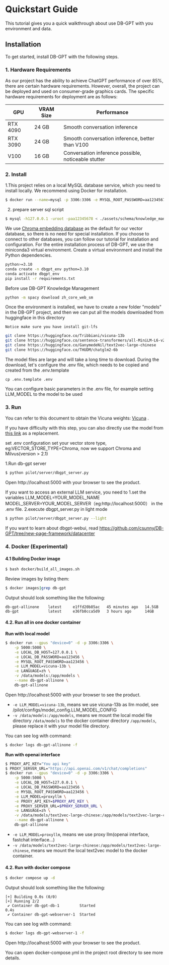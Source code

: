 # Quickstart Guide

This tutorial gives you a quick walkthrough about use DB-GPT with you environment and data.

## Installation

To get started, install DB-GPT with the following steps.

### 1. Hardware Requirements 
As our project has the ability to achieve ChatGPT performance of over 85%, there are certain hardware requirements. However, overall, the project can be deployed and used on consumer-grade graphics cards. The specific hardware requirements for deployment are as follows:

| GPU  | VRAM Size | Performance                                 |
| --------- | --------- | ------------------------------------------- |
| RTX 4090  | 24 GB     | Smooth conversation inference        |
| RTX 3090  | 24 GB     | Smooth conversation inference, better than V100 |
| V100      | 16 GB     | Conversation inference possible, noticeable stutter |

### 2. Install

1.This project relies on a local MySQL database service, which you need to install locally. We recommend using Docker for installation.
```bash
$ docker run --name=mysql -p 3306:3306 -e MYSQL_ROOT_PASSWORD=aa12345678 -dit mysql:latest
```
2. prepare server sql script
```bash
$ mysql -h127.0.0.1 -uroot -paa12345678 < ./assets/schema/knowledge_management.sql
```

We use [Chroma embedding database](https://github.com/chroma-core/chroma) as the default for our vector database, so there is no need for special installation. If you choose to connect to other databases, you can follow our tutorial for installation and configuration. 
For the entire installation process of DB-GPT, we use the miniconda3 virtual environment. Create a virtual environment and install the Python dependencies.

```bash
python>=3.10
conda create -n dbgpt_env python=3.10
conda activate dbgpt_env
pip install -r requirements.txt
```
Before use DB-GPT Knowledge Management
```bash
python -m spacy download zh_core_web_sm

```

Once the environment is installed, we have to create a new folder "models" in the DB-GPT project, and then we can put all the models downloaded from huggingface in this directory

```{tip}
Notice make sure you have install git-lfs
```

```bash
git clone https://huggingface.co/Tribbiani/vicuna-13b 
git clone https://huggingface.co/sentence-transformers/all-MiniLM-L6-v2
git clone https://huggingface.co/GanymedeNil/text2vec-large-chinese
git clone https://huggingface.co/THUDM/chatglm2-6b
```

The model files are large and will take a long time to download. During the download, let's configure the .env file, which needs to be copied and created from the .env.template

```{tip}
cp .env.template .env
```

You can configure basic parameters in the .env file, for example setting LLM_MODEL to the model to be used

### 3. Run
You can refer to this document to obtain the Vicuna weights: [Vicuna](https://github.com/lm-sys/FastChat/blob/main/README.md#model-weights) .

If you have difficulty with this step, you can also directly use the model from [this link](https://huggingface.co/Tribbiani/vicuna-7b) as a replacement.

set .env configuration set your vector store type, eg:VECTOR_STORE_TYPE=Chroma, now we support Chroma and Milvus(version > 2.1)


1.Run db-gpt server 

```bash
$ python pilot/server/dbgpt_server.py
```
Open http://localhost:5000 with your browser to see the product.

If you want to access an external LLM service, you need to 1.set the variables LLM_MODEL=YOUR_MODEL_NAME MODEL_SERVER=YOUR_MODEL_SERVER（eg:http://localhost:5000） in the .env file.
2.execute dbgpt_server.py in light mode

```bash
$ python pilot/server/dbgpt_server.py --light
```

If you want to learn about dbgpt-webui, read https://github.com/csunny/DB-GPT/tree/new-page-framework/datacenter

### 4. Docker (Experimental)

#### 4.1 Building Docker image

```bash
$ bash docker/build_all_images.sh
```

Review images by listing them:

```bash
$ docker images|grep db-gpt
```

Output should look something like the following:

```
db-gpt-allinone    latest     e1ffd20b85ac   45 minutes ago   14.5GB
db-gpt             latest     e36fb0cca5d9   3 hours ago      14GB
```

#### 4.2. Run all in one docker container

**Run with local model**

```bash
$ docker run --gpus "device=0" -d -p 3306:3306 \
    -p 5000:5000 \
    -e LOCAL_DB_HOST=127.0.0.1 \
    -e LOCAL_DB_PASSWORD=aa123456 \
    -e MYSQL_ROOT_PASSWORD=aa123456 \
    -e LLM_MODEL=vicuna-13b \
    -e LANGUAGE=zh \
    -v /data/models:/app/models \
    --name db-gpt-allinone \
    db-gpt-allinone
```

Open http://localhost:5000 with your browser to see the product.


- `-e LLM_MODEL=vicuna-13b`, means we use vicuna-13b as llm model, see /pilot/configs/model_config.LLM_MODEL_CONFIG
- `-v /data/models:/app/models`, means we mount the local model file directory `/data/models` to the docker container directory `/app/models`, please replace it with your model file directory.

You can see log with command:

```bash
$ docker logs db-gpt-allinone -f
```

**Run with openai interface**

```bash
$ PROXY_API_KEY="You api key"
$ PROXY_SERVER_URL="https://api.openai.com/v1/chat/completions"
$ docker run --gpus "device=0" -d -p 3306:3306 \
    -p 5000:5000 \
    -e LOCAL_DB_HOST=127.0.0.1 \
    -e LOCAL_DB_PASSWORD=aa123456 \
    -e MYSQL_ROOT_PASSWORD=aa123456 \
    -e LLM_MODEL=proxyllm \
    -e PROXY_API_KEY=$PROXY_API_KEY \
    -e PROXY_SERVER_URL=$PROXY_SERVER_URL \
    -e LANGUAGE=zh \
    -v /data/models/text2vec-large-chinese:/app/models/text2vec-large-chinese \
    --name db-gpt-allinone \
    db-gpt-allinone
```

- `-e LLM_MODEL=proxyllm`, means we use proxy llm(openai interface, fastchat interface...)
- `-v /data/models/text2vec-large-chinese:/app/models/text2vec-large-chinese`, means we mount the local text2vec model to the docker container.

#### 4.2. Run with docker compose

```bash
$ docker compose up -d
```

Output should look something like the following:
```
[+] Building 0.0s (0/0)
[+] Running 2/2
 ✔ Container db-gpt-db-1         Started                                                                                                                                                                                          0.4s
 ✔ Container db-gpt-webserver-1  Started
```

You can see log with command:

```bash
$ docker logs db-gpt-webserver-1 -f
```

Open http://localhost:5000 with your browser to see the product.

You can open docker-compose.yml in the project root directory to see more details.
